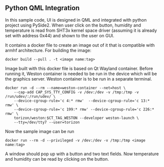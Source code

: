 ## Python QML Integration

In this sample code, UI is designed in QML and integrated with python project
using PySide2. When user click on the button, humidity and temperature is read 
from SHT3x kernel space driver (assuming it is already set with address 0x44) 
and shown to the user on GUI.

It contains a docker file to create an image out of it that is compatible
with armhf architecture.  For building the image:
```
docker build --pull . -t <image name:tag>
```
Image built with this docker file is based on Qt Wayland container. Before 
running it, Weston container is needed to be run in the device which will be the graphics 
server. Weston container is to be run in a separate terminal.
```
docker run -d --rm --name=weston-container --net=host \
    --cap-add CAP_SYS_TTY_CONFIG -v /dev:/dev -v /tmp:/tmp -v /run/udev/:/run/udev/ \
    --device-cgroup-rule='c 4:* rmw'  --device-cgroup-rule='c 13:* rmw' \
    --device-cgroup-rule='c 199:* rmw' --device-cgroup-rule='c 226:* rmw' \
    torizon/weston:$CT_TAG_WESTON --developer weston-launch \
    --tty=/dev/tty7 --user=torizon
```

Now the sample image can be run 
```
docker run --rm -d --privileged -v /dev:/dev -v /tmp:/tmp <image name:tag>
```
A window should pop up with a button and two text fields. Now temperature and 
humidity can be read by clicking on the button. 
